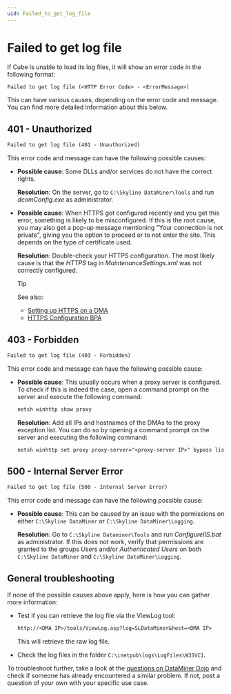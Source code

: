 ```yaml
---
uid: Failed_to_get_log_file
---
```


# Failed to get log file

If Cube is unable to load its log files, it will show an error code in the following format:

```txt
Failed to get log file (<HTTP Error Code> - <ErrorMessage>)
```

This can have various causes, depending on the error code and message. You can find more detailed information about this below.

## 401 - Unauthorized

```txt
Failed to get log file (401 - Unauthorized)
```

This error code and message can have the following possible causes:

- **Possible cause**: Some DLLs and/or services do not have the correct rights.

  **Resolution**: On the server, go to `C:\Skyline DataMiner\Tools` and run *dcomConfig.exe* as administrator.

- **Possible cause**: When HTTPS got configured recently and you get this error, something is likely to be misconfigured. If this is the root cause, you may also get a pop-up message mentioning "Your connection is not private", giving you the option to proceed or to not enter the site. This depends on the type of certificate used.

  **Resolution**: Double-check your HTTPS configuration. The most likely cause is that the *HTTPS* tag in *MaintenanceSettings.xml* was not correctly configured.

  > [!TIP]
  > See also:
  >
  > - [Setting up HTTPS on a DMA](xref:Setting_up_HTTPS_on_a_DMA)
  > - [HTTPS Configuration BPA](xref:BPA_Https_Configuration)

## 403 - Forbidden

```txt
Failed to get log file (403 - Forbidden)
```

This error code and message can have the following possible cause:

- **Possible cause**: This usually occurs when a proxy server is configured. To check if this is indeed the case, open a command prompt on the server and execute the following command:

  ```txt
  netsh winhttp show proxy
  ```

  **Resolution**: Add all IPs and hostnames of the DMAs to the proxy exception list. You can do so by opening a command prompt on the server and executing the following command:

  ```txt
  netsh winhttp set proxy proxy-server="<proxy-server IP>" bypass list="<IPs/hostnames to be excluded>"
  ```

## 500 - Internal Server Error

```txt
Failed to get log file (500 - Internal Server Error)
```

This error code and message can have the following possible cause:

- **Possible cause**: This can be caused by an issue with the permissions on either `C:\Skyline DataMiner` or `C:\Skyline DataMiner\Logging`.

  **Resolution**: Go to `C:\Skyline Dataminer\Tools` and run *ConfigureIIS.bat* as administrator. If this does not work, verify that permissions are granted to the groups *Users* and/or *Authenticated Users* on both `C:\Skyline DataMiner` and `C:\Skyline DataMiner\Logging`.

## General troubleshooting

If none of the possible causes above apply, here is how you can gather more information:

- Test if you can retrieve the log file via the ViewLog tool:

  ```txt
  http://<DMA IP>/tools/ViewLog.asp?log=SLDataMiner&host=<DMA IP>
  ```

  This will retrieve the raw log file.

- Check the log files in the folder `C:\inetpub\logs\LogFiles\W3SVC1`.

To troubleshoot further, take a look at the [questions on DataMiner Dojo](https://community.dataminer.services/questions/) and check if someone has already encountered a similar problem. If not, post a question of your own with your specific use case.

